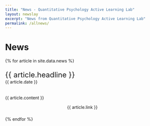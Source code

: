 ```yaml
---
title: "News - Quantitative Psychology Active Learning Lab"
layout: newslay
excerpt: "News from Quantitative Psychology Active Learning Lab"
permalink: /allnews/
---
```

# News

{% for article in site.data.news %}
<p style="padding: 0.6em 0 0 0">
<font size="+2">{{ article.headline }}</font><br>
{{ article.date }} <div style="line-height:150%;"> <br> </div>
{{ article.content }}</p>
<p align="center" style="padding: 0 0 0.6em 0"> {{ article.link }} </p>
{% endfor %}
